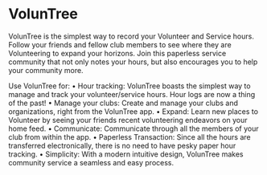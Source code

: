 # VolunTree

VolunTree is the simplest way to record your Volunteer and Service hours. Follow your friends and fellow club members to see where they are Volunteering to expand your horizons. Join this paperless service community that not only notes your hours, but also encourages you to help your community more. 

Use VolunTree for:
	•	Hour tracking: VolunTree boasts the simplest way to manage and track your volunteer/service hours. Hour logs are now a thing of the past!
	•	Manage your clubs: Create and manage your clubs and organizations, right from the VolunTree app.
	•	Expand: Learn new places to Volunteer by seeing your friends recent volunteering endeavors on your home feed.
	•	Communicate: Communicate through all the members of your club from within the app.
	•	Paperless Transaction: Since all the hours are transferred electronically, there is no need to have pesky paper hour tracking. 
	•	Simplicity: With a modern intuitive design, VolunTree makes community service a seamless and easy process.
